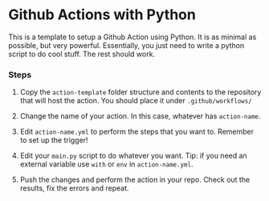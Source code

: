 # Github Actions with Python

This is a template to setup a Github Action using Python. It is as minimal as 
possible, but very powerful. Essentially, you just need to write a python script
to do cool stuff. The rest should work.

### Steps

1. Copy the `action-template` folder structure and contents to the repository that
will host the action. You should place it under `.github/workflows/`

2. Change the name of your action. In this case, whatever has `action-name`.

3. Edit `action-name.yml` to perform the steps that you want to. Remember to
set up the trigger!

4. Edit your `main.py` script to do whatever you want. Tip: if you need an external
variable use `with` or `env` in `action-name.yml`.

5. Push the changes and perform the action in your repo. Check out the results,
fix the errors and repeat.
